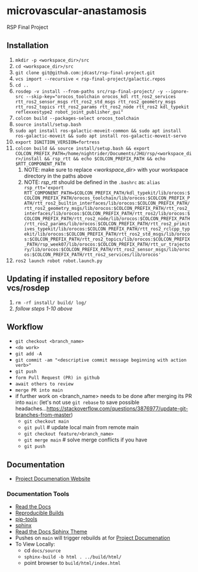 # microvascular-anastamosis
RSP Final Project

## Installation

1. `mkdir -p <workspace_dir>/src`
2. `cd <workspace_dir>/src`
3. `git clone git@github.com:jdcast/rsp-final-project.git`
4. `vcs import --recursive < rsp-final-project/galactic.repos`
5. `cd ..`
6. `rosdep -v install --from-paths src/rsp-final-project/ -y --ignore-src --skip-key="orocos_toolchain orocos_kdl rtt_ros2_services rtt_ros2_sensor_msgs rtt_ros2_std_msgs rtt_ros2_geometry_msgs rtt_ros2_topics rtt_ros2_params rtt_ros2_node rtt_ros2 kdl_typekit reflexxestype2 robot_joint_publisher_gui"`
7. `colcon build --packages-select orocos_toolchain`
8. `source install/setup.bash`
9. `sudo apt install ros-galactic-moveit-common && sudo apt install ros-galactic-moveit && sudo apt install ros-galactic-moveit-servo`
10. `export IGNITION_VERSION=fortress`
11. `colcon build && source install/setup.bash && export COLCON_PREFIX_PATH=/home/nightrider/Documents/JHU/rsp/<workspace_dir>/install && rsp_rtt && echo $COLCON_PREFIX_PATH && echo $RTT_COMPONENT_PATH`
    1. NOTE: make sure to replace *<workspace_dir>* with your workspace directory in the paths above
    2. NOTE: *rsp_rtt* should be defined in the `.bashrc` as: `alias rsp_rtt='export RTT_COMPONENT_PATH=$COLCON_PREFIX_PATH/kdl_typekit/lib/orocos:$COLCON_PREFIX_PATH/orocos_toolchain/lib/orocos:$COLCON_PREFIX_PATH/rtt_ros2_builtin_interfaces/lib/orocos:$COLCON_PREFIX_PATH/rtt_ros2_geometry_msgs/lib/orocos:$COLCON_PREFIX_PATH/rtt_ros2_interfaces/lib/orocos:$COLCON_PREFIX_PATH/rtt_ros2/lib/orocos:$COLCON_PREFIX_PATH/rtt_ros2_node/lib/orocos:$COLCON_PREFIX_PATH/rtt_ros2_params/lib/orocos:$COLCON_PREFIX_PATH/rtt_ros2_primitives_typekit/lib/orocos:$COLCON_PREFIX_PATH/rtt_ros2_rclcpp_typekit/lib/orocos:$COLCON_PREFIX_PATH/rtt_ros2_std_msgs/lib/orocos:$COLCON_PREFIX_PATH/rtt_ros2_topics/lib/orocos:$COLCON_PREFIX_PATH/rsp_week07/lib/orocos:$COLCON_PREFIX_PATH/rtt_ur_trajectory/lib/orocos:$COLCON_PREFIX_PATH/rtt_ros2_sensor_msgs/lib/orocos:$COLCON_PREFIX_PATH/rtt_ros2_services/lib/orocos'`
12. `ros2 launch robot robot.launch.py`

## Updating if installed repository before vcs/rosdep 
1. `rm -rf install/ build/ log/`
2. *follow steps 1-10 above*

## Workflow
- `git checkout <branch_name>`
- `<do work>`
- `git add -A`
- `git commit -am "<descriptive commit message beginning with action verb>"`
- `git push`
- `form Pull Request (PR) in github`
- `await others to review`
- `merge PR into main`
- if further work on <branch_name> needs to be done after merging its PR into `main`: (let's not use `git rebase` to save possible headaches...https://stackoverflow.com/questions/3876977/update-git-branches-from-master)
  - `git checkout main`
  - `git pull` # update local main from remote main
  - `git checkout feature/<branch_name>`
  - `git merge main` # solve merge conflicts if you have
  - `git push`

## Documentation
- [Project Documenation Website](https://jdcast-microvascular-anastamosis.readthedocs.io/en/latest/)

### Documentation Tools
- [Read the Docs](https://docs.readthedocs.io/en/stable/tutorial/index.html#getting-started)
- [Reproducible Builds](https://docs.readthedocs.io/en/stable/guides/reproducible-builds.html)
- [pip-tools](https://pip-tools.readthedocs.io/en/latest/)
- [sphinx](https://www.sphinx-doc.org/en/master/tutorial/getting-started.html#setting-up-your-project-and-development-environment)
- [Read the Docs Sphinx Theme](https://sphinx-rtd-theme.readthedocs.io/en/stable/)
- Pushes on `main` will trigger rebuilds at for [Project Documenation](https://jdcast-rsp-final-project.readthedocs.io/en/latest/index.html#)
- To View Locally:
  - cd `docs/source`
  - `sphinx-build -b html . ../build/html/`
  - point browser to `build/html/index.html`
